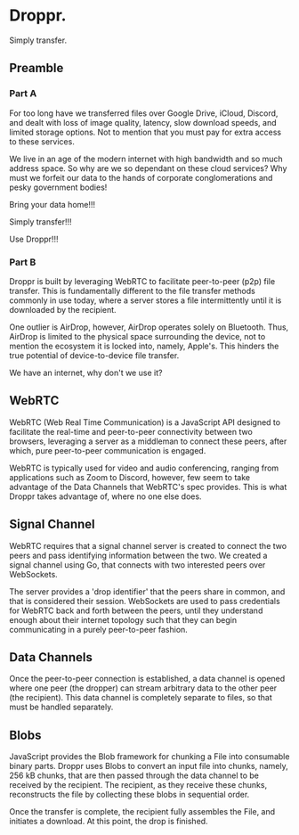# Droppr.

Simply transfer.

## Preamble

### Part A

For too long have we transferred files over Google Drive, iCloud, Discord, and dealt with loss of image quality, latency, slow download speeds, and limited storage options.
Not to mention that you must pay for extra access to these services.

We live in an age of the modern internet with high bandwidth and so much address space.
So why are we so dependant on these cloud services?
Why must we forfeit our data to the hands of corporate conglomerations and pesky government bodies!

Bring your data home!!!

Simply transfer!!!

Use Droppr!!!

### Part B

Droppr is built by leveraging WebRTC to facilitate peer-to-peer (p2p) file transfer.
This is fundamentally different to the file transfer methods commonly in use today, where a server stores a file intermittently until it is downloaded by the recipient.

One outlier is AirDrop, however, AirDrop operates solely on Bluetooth.
Thus, AirDrop is limited to the physical space surrounding the device, not to mention the ecosystem it is locked into, namely, Apple's.
This hinders the true potential of device-to-device file transfer.

We have an internet, why don't we use it?

## WebRTC

WebRTC (Web Real Time Communication) is a JavaScript API designed to facilitate the real-time and peer-to-peer connectivity between two browsers, leveraging a server as a middleman to connect these peers, after which, pure peer-to-peer communication is engaged.

WebRTC is typically used for video and audio conferencing, ranging from applications such as Zoom to Discord, however, few seem to take advantage of the Data Channels that WebRTC's spec provides.
This is what Droppr takes advantage of, where no one else does.

## Signal Channel

WebRTC requires that a signal channel server is created to connect the two peers and pass identifying information between the two.
We created a signal channel using Go, that connects with two interested peers over WebSockets.

The server provides a 'drop identifier' that the peers share in common, and that is considered their session.
WebSockets are used to pass credentials for WebRTC back and forth between the peers, until they understand enough about their internet topology such that they can begin communicating in a purely peer-to-peer fashion.

## Data Channels

Once the peer-to-peer connection is established, a data channel is opened where one peer (the dropper) can stream arbitrary data to the other peer (the recipient).
This data channel is completely separate to files, so that must be handled separately.

## Blobs

JavaScript provides the Blob framework for chunking a File into consumable binary parts.
Droppr uses Blobs to convert an input file into chunks, namely, 256 kB chunks, that are then passed through the data channel to be received by the recipient.
The recipient, as they receive these chunks, reconstructs the file by collecting these blobs in sequential order.

Once the transfer is complete, the recipient fully assembles the File, and initiates a download.
At this point, the drop is finished.
